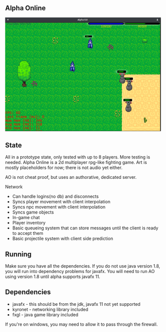 Alpha Online
----
![Game Screenshot](pic1.png)

State
----
All in a prototype state, only tested with up to 8 players. More testing is needed. Alpha Online is a 2d multiplayer rpg-like fighting game. Art is mostly placeholders for now; there is not audio yet either.

AO is not cheat proof, but uses an authorative, dedicated  server. 

Network
- Can handle logins(no db) and disconnects
- Syncs player movement with client interpolation
- Syncs npc movement with client interpolation
- Syncs game objects
- In-game chat
- Player inventory
- Basic queueing system that can store messages until the client is ready to accept them
- Basic projectile system with client side prediction

Running
----
Make sure you have all the dependencies. If you do not use java version 1.8, you will run into dependency problems for javafx. You will need to run AO using version 1.8 until alpha supports javafx 11.

Dependencies
----
- javafx - this should be from the jdk, javafx 11 not yet supported
- kyronet - networking library included
- fxgl - java game library included

If you're on windows, you may need to allow it to pass through the firewall.


